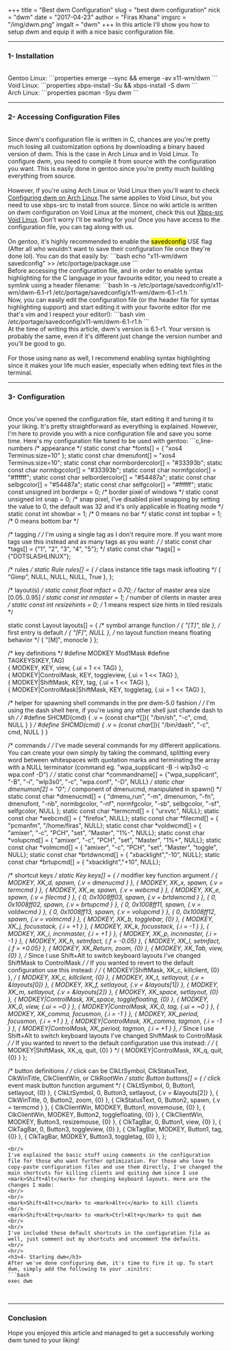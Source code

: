 +++
title = "Best dwm Configuration"
slug = "best dwm configuration"
nick = "dwm"
date = "2017-04-23"
author = "Firas Khana"
imgsrc = "/img/dwm.png"
imgalt = "dwm"
+++
In this article I'll show you how to setup dwm and equip it with a nice basic configuration file.
<br/>
<hr/>
<h3>1- Installation</h3>
<br/>
Gentoo Linux:
```properties
emerge --sync && emerge -av x11-wm/dwm
```
<br/>
Void Linux:
```properties
xbps-install -Su && xbps-install -S dwm
```
<br/>
Arch Linux:
```properties
pacman -Syu dwm
```
<hr/>
<h3>2- Accessing Configuration Files</h3>
<br/>
Since dwm's configuration file is written in C, chances are you're pretty much losing all customization options by downloading a binary based version of dwm. This is the case in Arch Linux and in Void Linux. To configure dwm, you need to compile it from source with the configuration you want. This is easily done in gentoo since you're pretty much building everything from source.
<br/>
<br/>
However, if you're using Arch Linux or Void Linux then you'll want to check <a href="https://wiki.archlinux.org/index.php/dwm#Configuration">Configuring dwm on Arch Linux</a>.The same applies to Void Linux, but you need to use xbps-src to install from source. Since no wiki article is written on dwm configuration on Void Linux at the moment, check this out <a href="https://wiki.voidlinux.eu/Xbps-src">Xbps-src Void Linux</a>. Don't worry I'll be waiting for you! Once you have access to the configuration file, you can tag along with us.
<br/>
<br/>
On gentoo, it's highly recommended to enable the <mark>savedconfig</mark> USE flag (After all who wouldn't want to save their configuration file once they're done lol). You can do that easily by:
```bash
echo "x11-wm/dwm savedconfig" >> /etc/portage/package.use
```
<br/>
Before accessing the configuration file, and in order to enable syntax highlighting for the C language in your favourite editor, you need to create a symlink using a header filename:
```bash
ln -s /etc/portage/savedconfig/x11-wm/dwm-6.1-r1 /etc/portage/savedconfig/x11-wm/dwm-6.1-r1.h
```
<br/>
Now, you can easily edit the configuration file (or the header file for syntax highlighting support) and start editing it with your favorite editor (for me that's vim and I respect your editor!):
```bash
vim /etc/portage/savedconfig/x11-wm/dwm-6.1-r1.h
```
<br/>
At the time of writing this article, dwm's version is 6.1-r1. Your version is probably the same, even if it's different just change the version number and you'll be good to go.
<br/>
<br/>
For those using nano as well, I recommend enabling syntax highlighting since it makes your life much easier, especially when editing text files in the terminal.
<hr/>
<h3>3- Configuration</h3>
<br/>
Once you've opened the configuration file, start editing it and tuning it to your liking. It's pretty straightforward as everything is explained. However, I'm here to provide you with a nice configuration file and save you some time. Here's my configuration file tuned to be used with gentoo:
```c,line-numbers
/* appearance */
static const char *fonts[] = {
	"xos4 Terminus:size=10"
};
static const char dmenufont[]       = "xos4 Terminus:size=10";
static const char normbordercolor[] = "#33393b";
static const char normbgcolor[]     = "#33393b";
static const char normfgcolor[]     = "#ffffff";
static const char selbordercolor[]  = "#54487a";
static const char selbgcolor[]      = "#54487a";
static const char selfgcolor[]      = "#ffffff";
static const unsigned int borderpx  = 0;        /* border pixel of windows */
static const unsigned int snap      = 0;       /* snap pixel, I've disabled pixel snapping by setting the value to 0, the default was 32 and it's only applicable in floating mode */
static const int showbar            = 1;        /* 0 means no bar */
static const int topbar             = 1;        /* 0 means bottom bar */

/* tagging */
/* I'm using a single tag as I don't require more. If you want more tags use this instead and as many tags as you want: */
/* static const char *tags[] = {"1", "2", "3", "4", "5"}; */
static const char *tags[] = {"DOTSLASHLINUX"};

/* rules */
static Rule rules[] = {
    /* class                instance        title       tags mask     isfloating */
    { "Gimp",                 NULL,       NULL,       NULL,            True },
};

/* layout(s) */
static const float mfact     = 0.70; /* factor of master area size [0.05..0.95] */
static const int nmaster     = 1;    /* number of clients in master area */
static const int resizehints = 0;    /* 1 means respect size hints in tiled resizals */

static const Layout layouts[] = {
	/* symbol     arrange function */
	{ "[T]",      tile },    /* first entry is default */
	{ "[F]",      NULL },    /* no layout function means floating behavior */
	{ "[M]",      monocle }
};

/* key definitions */
#define MODKEY Mod1Mask
#define TAGKEYS(KEY,TAG) \
	{ MODKEY,                       KEY,      view,           {.ui = 1 << TAG} }, \
	{ MODKEY|ControlMask,           KEY,      toggleview,     {.ui = 1 << TAG} }, \
	{ MODKEY|ShiftMask,             KEY,      tag,            {.ui = 1 << TAG} }, \
	{ MODKEY|ControlMask|ShiftMask, KEY,      toggletag,      {.ui = 1 << TAG} },

/* helper for spawning shell commands in the pre dwm-5.0 fashion */
/* I'm using the dash shell here, if you're using any other shell just chande dash to sh */
/* #define SHCMD(cmd) { .v = (const char*[]){ "/bin/sh", "-c", cmd, NULL } } */
#define SHCMD(cmd) { .v = (const char*[]){ "/bin/dash", "-c", cmd, NULL } }

/* commands */
/* I've made several commands for my different applications. You can create your own simply by
taking the command, splitting every word between whitespaces with quotation marks and terminating
the array with a NULL terminator (command eg. "wpa_supplicant -B -i wlp3s0 -c wpa.conf -D") */
/* static const char *commandname[] = {"wpa_supplicant", "-B", "-i", "wlp3s0", "-c", "wpa.conf", "-D", NULL} */
static char dmenumon[2] = "0"; /* component of dmenucmd, manipulated in spawn() */
static const char *dmenucmd[] = { "dmenu_run", "-m", dmenumon, "-fn", dmenufont, "-nb", normbgcolor, "-nf", normfgcolor, "-sb", selbgcolor, "-sf", selfgcolor, NULL };
static const char *termcmd[]  = { "urxvtc", NULL};
static const char *webcmd[]  = { "firefox", NULL};
static const char *filecmd[]  = { "pcmanfm", "/home/firas", NULL};
static const char *voldwcmd[]  = { "amixer", "-c", "PCH", "set", "Master", "1%-", NULL};
static const char *volupcmd[]  = { "amixer", "-c", "PCH", "set", "Master", "1%+", NULL};
static const char *volmcmd[]  = { "amixer", "-c", "PCH", "set", "Master", "toggle", NULL};
static const char *brtdwncmd[]  = { "xbacklight","-10", NULL};
static const char *brtupcmd[]  = { "xbacklight","+10", NULL};

/* shortcut keys */
static Key keys[] = {
	/* modifier                     key             function        argument */
	{ MODKEY,                       XK_d,           spawn,          {.v = dmenucmd } },
	{ MODKEY,                       XK_x, 	        spawn,          {.v = termcmd } },
	{ MODKEY,                       XK_w,           spawn,          {.v = webcmd } },
    { MODKEY,                       XK_e,	        spawn,          {.v = filecmd } },
    { 0,                            0x1008ff03,     spawn,          {.v = brtdwncmd } },
    { 0,                            0x1008ff02,     spawn,          {.v = brtupcmd } },
    { 0,                            0x1008ff11,	    spawn,          {.v = voldwcmd } },
    { 0,             	        	0x1008ff13,	   	spawn,          {.v = volupcmd } },
    { 0,                            0x1008ff12,	    spawn,          {.v = volmcmd } },
	{ MODKEY,                       XK_b,           togglebar,      {0} },
	{ MODKEY,                       XK_j,           focusstack,     {.i = +1 } },
	{ MODKEY,                       XK_k,           focusstack,     {.i = -1 } },
	{ MODKEY,                       XK_i,           incnmaster,     {.i = +1 } },
	{ MODKEY,                       XK_p,           incnmaster,     {.i = -1 } },
	{ MODKEY,                       XK_h,           setmfact,       {.f = -0.05} },
	{ MODKEY,                       XK_l,           setmfact,       {.f = +0.05} },
	{ MODKEY,                       XK_Return,      zoom,           {0} },
	{ MODKEY,                       XK_Tab,         view,           {0} },
	/* Since I use Shift+Alt to switch keyboard layouts I've changed ShiftMask to ControlMask */
	/* If you wanted to revert to the default configuration use this instead: */
	/* { MODKEY|ShiftMask,          XK_c,           killclient,     {0} }, */
	{ MODKEY,           			XK_c,           killclient,     {0} },
	{ MODKEY,                       XK_t,           setlayout,      {.v = &layouts[0]} },
	{ MODKEY,                       XK_f,           setlayout,      {.v = &layouts[1]} },
	{ MODKEY,                       XK_m,           setlayout,      {.v = &layouts[2]} },
	{ MODKEY,                       XK_space,       setlayout,      {0} },
	{ MODKEY|ControlMask,           XK_space,       togglefloating, {0} },
	{ MODKEY,                       XK_0,           view,           {.ui = ~0 } },
	{ MODKEY|ControlMask,           XK_0,           tag,            {.ui = ~0 } },
	{ MODKEY,                       XK_comma,       focusmon,       {.i = -1 } },
	{ MODKEY,                       XK_period,      focusmon,       {.i = +1 } },
	{ MODKEY|ControlMask,           XK_comma,       tagmon,         {.i = -1 } },
	{ MODKEY|ControlMask,           XK_period,      tagmon,         {.i = +1 } },
	/* Since I use Shift+Alt to switch keyboard layouts I've changed ShiftMask to ControlMask */
	/* If you wanted to revert to the default configuration use this instead: */
	/* { MODKEY|ShiftMask,          XK_q,           quit,           {0} } */
	{ MODKEY|ControlMask,           XK_q,           quit,           {0} }
};

/* button definitions */
/* click can be ClkLtSymbol, ClkStatusText, ClkWinTitle, ClkClientWin, or ClkRootWin */
static Button buttons[] = {
	/* click                event mask      button          function        argument */
	{ ClkLtSymbol,          0,              Button1,        setlayout,      {0} },
	{ ClkLtSymbol,          0,              Button3,        setlayout,      {.v = &layouts[2]} },
	{ ClkWinTitle,          0,              Button2,        zoom,           {0} },
	{ ClkStatusText,        0,              Button2,        spawn,          {.v = termcmd } },
	{ ClkClientWin,         MODKEY,         Button1,        movemouse,      {0} },
	{ ClkClientWin,         MODKEY,         Button2,        togglefloating, {0} },
	{ ClkClientWin,         MODKEY,         Button3,        resizemouse,    {0} },
	{ ClkTagBar,            0,              Button1,        view,           {0} },
	{ ClkTagBar,            0,              Button3,        toggleview,     {0} },
	{ ClkTagBar,            MODKEY,         Button1,        tag,            {0} },
	{ ClkTagBar,            MODKEY,         Button3,        toggletag,      {0} },
};
```
<br/>
I've explained the basic stuff using comments in the configuration file for those who want further optimization. For those who love to copy-paste configuration files and use them directly, I've changed the main shortcuts for killing clients and quiting dwm since I use <mark>Shift+Alt</mark> for changing keyboard layouts. Here are the changes I made:
<br/>
<br/>
<mark>Shift+Alt+c</mark> to <mark>Alt+c</mark> to kill clients
<br/>
<mark>Shift+Alt+q</mark> to <mark>Ctrl+Alt+q</mark> to quit dwm
<br/>
<br/>
I've included these default shortcuts in the configuration file as well, just comment out my shortcuts and uncomment the defaults.
<br/>
<hr/>
<h3>4- Starting dwm</h3>
After we've done configuring dwm, it's time to fire it up. To start dwm, simply add the following to your .xinitrc:
```bash
exec dwm
```
<br/>
<hr/>
<h3>Conclusion</h3>
Hope you enjoyed this article and managed to get a successfuly working dwm tuned to your liking!
